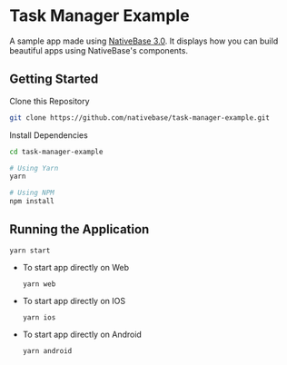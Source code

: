 # Task Manager Example

A sample app made using [NativeBase 3.0](https://alpha.nativebase.io/). It displays how you can build beautiful apps using NativeBase's components.

## Getting Started

Clone this Repository

```bash
git clone https://github.com/nativebase/task-manager-example.git
```

Install Dependencies

```bash
cd task-manager-example
```

```bash
# Using Yarn
yarn

# Using NPM
npm install
```

## Running the Application

`yarn start`

- To start app directly on Web

    `yarn web`

- To start app directly on IOS

    `yarn ios`

- To start app directly on Android

    `yarn android`
